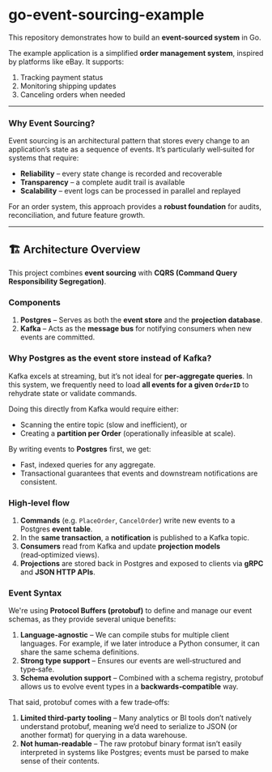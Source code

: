# go-event-sourcing-example

This repository demonstrates how to build an **event‑sourced system** in Go.

The example application is a simplified **order management system**, inspired by platforms like eBay. It supports:

1. Tracking payment status
2. Monitoring shipping updates
3. Canceling orders when needed

---

### Why Event Sourcing?

Event sourcing is an architectural pattern that stores every change to an application’s state as a sequence of events.
It’s particularly well‑suited for systems that require:

- **Reliability** – every state change is recorded and recoverable
- **Transparency** – a complete audit trail is available
- **Scalability** – event logs can be processed in parallel and replayed

For an order system, this approach provides a **robust foundation** for audits, reconciliation, and future feature
growth.

---

## 🏗 Architecture Overview

This project combines **event sourcing** with **CQRS (Command Query Responsibility Segregation)**.

### Components

1. **Postgres** – Serves as both the **event store** and the **projection database**.
2. **Kafka** – Acts as the **message bus** for notifying consumers when new events are committed.

### Why Postgres as the event store instead of Kafka?

Kafka excels at streaming, but it’s not ideal for **per‑aggregate queries**. In this system, we frequently need to load
**all events for a given `OrderID`** to rehydrate state or validate commands.

Doing this directly from Kafka would require either:

- Scanning the entire topic (slow and inefficient), or
- Creating a **partition per Order** (operationally infeasible at scale).

By writing events to **Postgres** first, we get:

- Fast, indexed queries for any aggregate.
- Transactional guarantees that events and downstream notifications are consistent.

### High‑level flow

1. **Commands** (e.g. `PlaceOrder`, `CancelOrder`) write new events to a Postgres **event table**.
2. In the **same transaction**, a **notification** is published to a Kafka topic.
3. **Consumers** read from Kafka and update **projection models** (read‑optimized views).
4. **Projections** are stored back in Postgres and exposed to clients via **gRPC** and **JSON HTTP APIs**.

### Event Syntax

We're using **Protocol Buffers (protobuf)** to define and manage our event schemas, as they provide several unique
benefits:

1. **Language‑agnostic** – We can compile stubs for multiple client languages. For example, if we later introduce a
   Python consumer, it can share the same schema definitions.
2. **Strong type support** – Ensures our events are well‑structured and type‑safe.
3. **Schema evolution support** – Combined with a schema registry, protobuf allows us to evolve event types in a
   **backwards‑compatible** way.

That said, protobuf comes with a few trade‑offs:

1. **Limited third‑party tooling** – Many analytics or BI tools don’t natively understand protobuf, meaning we’d need to
   serialize to JSON (or another format) for querying in a data warehouse.
2. **Not human‑readable** – The raw protobuf binary format isn’t easily interpreted in systems like Postgres; events
   must be parsed to make sense of their contents.
